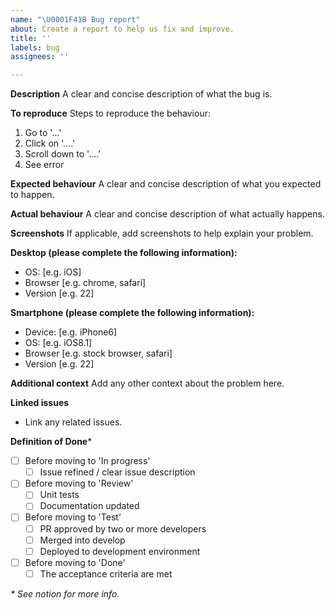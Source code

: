 ```yaml
---
name: "\U0001F41B Bug report"
about: Create a report to help us fix and improve.
title: ''
labels: bug
assignees: ''

---
```


**Description**
A clear and concise description of what the bug is.

**To reproduce**
Steps to reproduce the behaviour:
1. Go to '...'
1. Click on '....'
1. Scroll down to '....'
1. See error

**Expected behaviour**
A clear and concise description of what you expected to happen.

**Actual behaviour**
A clear and concise description of what actually happens.

**Screenshots**
If applicable, add screenshots to help explain your problem.

**Desktop (please complete the following information):**
 - OS: [e.g. iOS]
 - Browser [e.g. chrome, safari]
 - Version [e.g. 22]

**Smartphone (please complete the following information):**
 - Device: [e.g. iPhone6]
 - OS: [e.g. iOS8.1]
 - Browser [e.g. stock browser, safari]
 - Version [e.g. 22]

**Additional context**
Add any other context about the problem here.

**Linked issues**
- Link any related issues.

**Definition of Done***
- [ ] Before moving to 'In progress'
  - [ ] Issue refined / clear issue description
- [ ] Before moving to 'Review'
  - [ ] Unit tests
  - [ ] Documentation updated
- [ ] Before moving to 'Test'
  - [ ] PR approved by two or more developers
  - [ ] Merged into develop
  - [ ] Deployed to development environment
- [ ] Before moving to 'Done'
  - [ ] The acceptance criteria are met

_\* See notion for more info._
